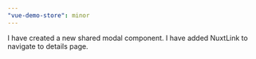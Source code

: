 ```yaml
---
"vue-demo-store": minor
---
```


I have created a new shared modal component. I have added NuxtLink to navigate to details page.
